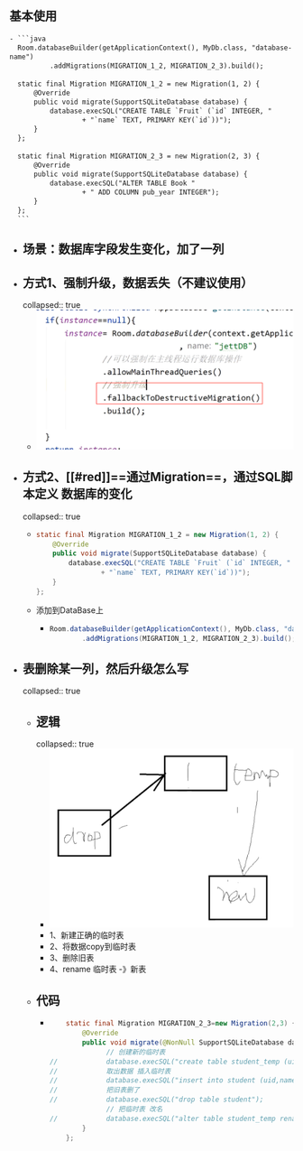 ## 基本使用
	- ```java
	  Room.databaseBuilder(getApplicationContext(), MyDb.class, "database-name")
	          .addMigrations(MIGRATION_1_2, MIGRATION_2_3).build();
	  
	  static final Migration MIGRATION_1_2 = new Migration(1, 2) {
	      @Override
	      public void migrate(SupportSQLiteDatabase database) {
	          database.execSQL("CREATE TABLE `Fruit` (`id` INTEGER, "
	                  + "`name` TEXT, PRIMARY KEY(`id`))");
	      }
	  };
	  
	  static final Migration MIGRATION_2_3 = new Migration(2, 3) {
	      @Override
	      public void migrate(SupportSQLiteDatabase database) {
	          database.execSQL("ALTER TABLE Book "
	                  + " ADD COLUMN pub_year INTEGER");
	      }
	  };
	  ```
- ## 场景：数据库字段发生变化，加了一列
- ## 方式1、强制升级，数据丢失（不建议使用）
  collapsed:: true
	- ![image.png](../assets/image_1691746417159_0.png)
- ## 方式2、[[#red]]==**通过Migration**==，通过SQL脚本定义 数据库的变化
  collapsed:: true
	- ```java
	  static final Migration MIGRATION_1_2 = new Migration(1, 2) {
	      @Override
	      public void migrate(SupportSQLiteDatabase database) {
	          database.execSQL("CREATE TABLE `Fruit` (`id` INTEGER, "
	                  + "`name` TEXT, PRIMARY KEY(`id`))");
	      }
	  };
	  
	  ```
	- 添加到DataBase上
		- ```java
		  Room.databaseBuilder(getApplicationContext(), MyDb.class, "database-name")
		          .addMigrations(MIGRATION_1_2, MIGRATION_2_3).build();
		  ```
- ## 表删除某一列，然后升级怎么写
  collapsed:: true
	- ## 逻辑
	  collapsed:: true
		- ![image.png](../assets/image_1691747152532_0.png)
		- 1、新建正确的临时表
		- 2、将数据copy到临时表
		- 3、删除旧表
		- 4、rename 临时表 -》新表
	- ## 代码
		- ```java
		      static final Migration MIGRATION_2_3=new Migration(2,3) {
		          @Override
		          public void migrate(@NonNull SupportSQLiteDatabase database) {
		                // 创建新的临时表
		  //            database.execSQL("create table student_temp (uid integer primary key not null,name text,pwd text,addressId)");
		  //            取出数据 插入临时表
		  //            database.execSQL("insert into student (uid,name,pwd,addressid)" + " select uid,name,pwd,addressid from student");
		  //            把旧表删了
		  //            database.execSQL("drop table student");
		                // 把临时表 改名 
		  //            database.execSQL("alter table student_temp rename to student");
		          }
		      };
		  ```